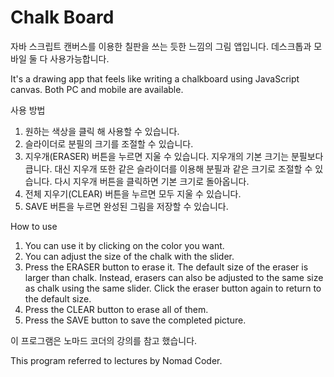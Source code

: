 # Chalk Board
자바 스크립트 캔버스를 이용한 칠판을 쓰는 듯한 느낌의 그림 앱입니다. 데스크톱과 모바일 둘 다 사용가능합니다.

It's a drawing app that feels like writing a chalkboard using JavaScript canvas. Both PC and mobile are available.

사용 방법
1. 원하는 색상을 클릭 해 사용할 수 있습니다.
2. 슬라이더로 분필의 크기를 조절할 수 있습니다.
3. 지우개(ERASER) 버튼을 누르면 지울 수 있습니다.
   지우개의 기본 크기는 분필보다 큽니다. 대신 지우개 또한 같은 슬라이더를 이용해 분필과 같은 크기로 조절할 수 있습니다.
   다시 지우개 버튼을 클릭하면 기본 크기로 돌아옵니다.
4. 전체 지우기(CLEAR) 버튼을 누르면 모두 지울 수 있습니다.
5. SAVE 버튼을 누르면 완성된 그림을 저장할 수 있습니다.

How to use
1. You can use it by clicking on the color you want.
2. You can adjust the size of the chalk with the slider.
3. Press the ERASER button to erase it.
The default size of the eraser is larger than chalk. Instead, erasers can also be adjusted to the same size as chalk using the same slider.
Click the eraser button again to return to the default size.
4. Press the CLEAR button to erase all of them.
5. Press the SAVE button to save the completed picture.

이 프로그램은 노마드 코더의 강의를 참고 했습니다.

This program referred to lectures by Nomad Coder.
